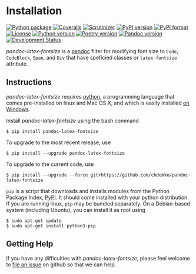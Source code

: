 # Installation

[![Python package](https://github.com/chdemko/pandoc-latex-fontsize/workflows/Python%20package/badge.svg?branch=develop)](https://github.com/chdemko/pandoc-latex-fontsize/actions/workflows/python-package.yml)
[![Coveralls](https://img.shields.io/coveralls/github/chdemko/pandoc-latex-fontsize/develop.svg)](https://coveralls.io/github/chdemko/pandoc-latex-fontsize?branch=develop)
[![Scrutinizer](https://img.shields.io/scrutinizer/g/chdemko/pandoc-latex-fontsize.svg)](https://scrutinizer-ci.com/g/chdemko/pandoc-latex-fontsize/)
[![PyPI version](https://img.shields.io/pypi/v/pandoc-latex-fontsize.svg)](https://pypi.org/project/pandoc-latex-fontsize/)
[![PyPI format](https://img.shields.io/pypi/format/pandoc-latex-fontsize.svg)](https://pypi.org/project/pandoc-latex-fontsize/)
[![License](https://img.shields.io/pypi/l/pandoc-latex-fontsize.svg)](https://raw.githubusercontent.com/chdemko/pandoc-latex-fontsize/develop/LICENSE)
[![Python version](https://img.shields.io/pypi/pyversions/pandoc-latex-fontsize.svg)](https://pypi.org/project/pandoc-latex-fontsize/)
[![Poetry version](https://img.shields.io/badge/poetry-1.2%20|%201.3%20|%201.4%20|%201.5-blue.svg)](https://python-poetry.org/)
[![Pandoc version](https://img.shields.io/badge/pandoc-2.11%20|%202.12%20|%202.13%20|%202.14%20|%202.15%20|%202.16%20|%202.17%20|%202.18%20|%202.19%20|%203.0%20|%203.1-blue.svg)](https://pandoc.org/)[![Development Status](https://img.shields.io/pypi/status/pandoc-latex-fontsize.svg)](https://pypi.org/project/pandoc-latex-fontsize/)

*pandoc-latex-fontsize* is a [pandoc] filter for modifying font size to `Code`, `CodeBlock`, `Span`, and `Div` that have speficied classes or `latex-fontsize` attribute.

[pandoc]: http://pandoc.org/

Instructions
------------

*pandoc-latex-fontsize* requires [python], a programming language that comes pre-installed on linux and Mac OS X, and which is easily installed [on Windows].

Install *pandoc-latex-fontsize* using the bash command

~~~shell
$ pip install pandoc-latex-fontsize
~~~

To upgrade to the most recent release, use

~~~shell
$ pip install --upgrade pandoc-latex-fontsize
~~~

To upgrade to the current code, use

~~~shell
$ pip install --upgrade --force git+https://github.com/chdemko/pandoc-latex-fontsize
~~~

`pip` is a script that downloads and installs modules from the Python Package Index, [PyPI].  It should come installed with your python distribution. If you are running linux, `pip` may be bundled separately. On a Debian-based system (including Ubuntu), you can install it as root using

~~~shell
$ sudo apt-get update
$ sudo apt-get install python3-pip
~~~

[python]: https://www.python.org
[on Windows]: https://www.python.org/downloads/windows
[PyPI]: https://pypi.org


Getting Help
------------

If you have any difficulties with *pandoc-latex-fontsize*, please feel welcome to [file an issue] on github so that we can help.

[file an issue]: https://github.com/chdemko/pandoc-latex-fontsize/issues

